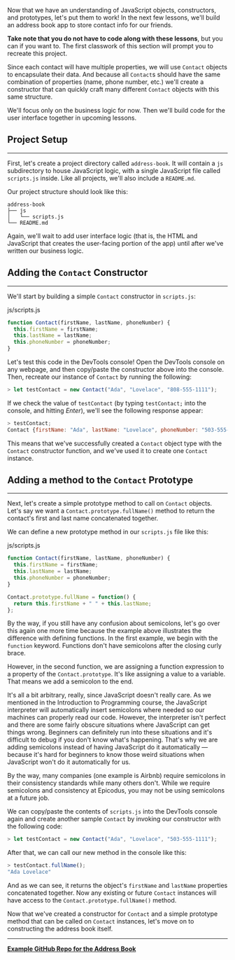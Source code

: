 Now that we have an understanding of JavaScript objects, constructors, and prototypes, let's put them to work! In the next few lessons, we'll build an address book app to store contact info for our friends. 

**Take note that you do not have to code along with these lessons**, but you can if you want to. The first classwork of this section will prompt you to recreate this project.  

Since each contact will have multiple properties, we will use `Contact` objects to encapsulate their data. And because all `Contact`s should have the same combination of properties (name, phone number, etc.) we'll create a constructor that can quickly craft many different `Contact` objects with this same structure.

We'll focus only on the business logic for now. Then we'll build code for the user interface together in upcoming lessons.   

## Project Setup
---

First, let's create a project directory called `address-book`. It will contain a `js` subdirectory to house JavaScript logic, with a single JavaScript file called `scripts.js` inside. Like all projects, we'll also include a `README.md`.

Our project structure should look like this:

```
address-book
├── js
│   └── scripts.js
└── README.md
```

Again, we'll wait to add user interface logic (that is, the HTML and JavaScript that creates the user-facing portion of the app) until after we've written our business logic.

## Adding the `Contact` Constructor
---

We'll start by building a simple `Contact` constructor in `scripts.js`:

<div class="filename">js/scripts.js</div>

```javascript
function Contact(firstName, lastName, phoneNumber) {
  this.firstName = firstName;
  this.lastName = lastName;
  this.phoneNumber = phoneNumber;
}
```

Let's test this code in the DevTools console! Open the DevTools console on any webpage, and then copy/paste the constructor above into the console. Then, recreate our instance of `Contact` by running the following:

```js
> let testContact = new Contact("Ada", "Lovelace", "808-555-1111");
```

If we check the value of `testContact` (by typing `testContact;` into the console, and hitting _Enter_), we'll see the following response appear:

```javascript
> testContact;
Contact {firstName: "Ada", lastName: "Lovelace", phoneNumber: "503-555-1111"}
```

This means that we've successfully created a `Contact` object type with the `Contact` constructor function, and we've used it to create one `Contact` instance.

## Adding a method to the `Contact` Prototype
---

Next, let's create a simple prototype method to call on `Contact` objects. Let's say we want a `Contact.prototype.fullName()` method to return the contact's first and last name concatenated together.

We can define a new prototype method in our `scripts.js` file like this:

<div class="filename">js/scripts.js</div>

```javascript
function Contact(firstName, lastName, phoneNumber) {
  this.firstName = firstName;
  this.lastName = lastName;
  this.phoneNumber = phoneNumber;
}

Contact.prototype.fullName = function() {
  return this.firstName + " " + this.lastName;
};
```

By the way, if you still have any confusion about semicolons, let's go over this again one more time because the example above illustrates the difference with defining functions. In the first example, we begin with the `function` keyword. Functions don't have semicolons after the closing curly brace.

However, in the second function, we are assigning a function expression to a property of the `Contact.prototype`. It's like assigning a value to a variable. That means we add a semicolon to the end.

It's all a bit arbitrary, really, since JavaScript doesn't really care. As we mentioned in the Introduction to Programming course, the JavaScript interpreter will automatically insert semicolons where needed so our machines can properly read our code. However, the interpreter isn't perfect and there are some fairly obscure situations where JavaScript can get things wrong. Beginners can definitely run into these situations and it's difficult to debug if you don't know what's happening. That's why we are adding semicolons instead of having JavaScript do it automatically — because it's hard for beginners to know those weird situations when JavaScript won't do it automatically for us. 

By the way, many companies (one example is Airbnb) require semicolons in their consistency standards while many others don't. While we require semicolons and consistency at Epicodus, you may not be using semicolons at a future job.

We can copy/paste the contents of `scripts.js` into the DevTools console again and create another sample `Contact` by invoking our constructor with the following code:

```javaScript
> let testContact = new Contact("Ada", "Lovelace", "503-555-1111");
```

After that, we can call our new method in the console like this:

```javascript
> testContact.fullName();
"Ada Lovelace"
```

And as we can see, it returns the object's `firstName` and `lastName` properties concatenated together. Now any existing or future `Contact` instances will have access to the `Contact.prototype.fullName()` method.

Now that we've created a constructor for `Contact` and a simple prototype method that can be called on `Contact` instances, let's move on to constructing the address book itself.

---

**[<i class="glyphicon glyphicon-folder-open"></i>  Example GitHub Repo for the Address Book](https://github.com/epicodus-lessons/oop-address-book-v2/tree/1_address_book_constructor_and_prototype_methods)**

